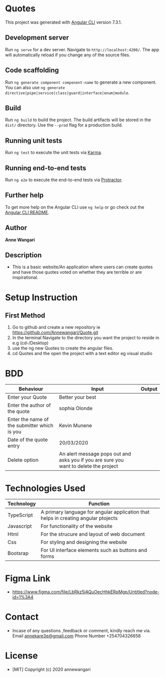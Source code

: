 # Quotes

This project was generated with [Angular CLI](https://github.com/angular/angular-cli) version 7.3.1.

## Development server

Run `ng serve` for a dev server. Navigate to `http://localhost:4200/`. The app will automatically reload if you change any of the source files.

## Code scaffolding

Run `ng generate component component-name` to generate a new component. You can also use `ng generate directive|pipe|service|class|guard|interface|enum|module`.

## Build

Run `ng build` to build the project. The build artifacts will be stored in the `dist/` directory. Use the `--prod` flag for a production build.

## Running unit tests

Run `ng test` to execute the unit tests via [Karma](https://karma-runner.github.io).

## Running end-to-end tests

Run `ng e2e` to execute the end-to-end tests via [Protractor](http://www.protractortest.org/).

## Further help

To get more help on the Angular CLI use `ng help` or go check out the [Angular CLI README](https://github.com/angular/angular-cli/blob/master/README.md).


## Author
**Anne Wangari**
## Description
- This is a basic website/An application where users can create quotes and have those quotes voted on whether they are terrible or are inspirational.

# Setup Instruction
## First Method
1. Go to github and create a new repository ie https://github.com/Annewangari/Quote.git
2. In the terminal Navigate to the directory you want the project to reside in e.g (cd-/Desktop)
3. use the ng new Quotes to create the angular files.
4. cd Quotes and the open the project with a text editor eg visual studio
# BDD
| Behaviour | Input | Output |
| ----------- | ----------- | ----------- |
| Enter your Quote | Better your best|
| Enter the author of the quote| sophia Olonde |
| Enter the name of the submitter which is you|Kevin Munene  |
|Date of the quote entry| 20/03/2020|
| Delete option | An alert message pops out and asks you if you are sure you want to delete the project|
# Technologies Used
| Technology | Function |
| ----------- | ----------- |
| TypeScript |  A primary language for angular application that helps in creating angular ptojects|
| Javascript | For functionality of the website|
| Html | For the strucure and layout of web document |
| Css| For styling and designing the website|
| Bootsrap | For UI interface elements such as buttons and forms |

# Figma Link

- https://www.figma.com/file/LbRkz5jAQuOecHhkERpMgp/Untitled?node-id=1%3A4

# Contact
- Incase of any questions ,feedback or comment, kindly reach me via.
Email
annekare3e@gmail.com
Phone Number
+254704326658
# License
- [MIT]
Copyright (c) 2020 annewangari